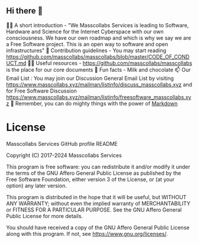 ## Hi there 👋

🙋‍♀️ A short introduction - "We Masscollabs Services is leading to Software, Hardware and Science for the Internet Cyberspace with our own consciousness. We have our own roadmap and which is why we say we are a Free Software project. This is an open way to software and open infrastructures"
🌈 Contribution guidelines - You may start reading https://github.com/masscollabs/masscollabs/blob/master/CODE_OF_CONDUCT.md
👩‍💻 Useful resources - https://github.com/masscollabs/masscollabs is the place for our core documents
🍿 Fun facts - Milk and chocolate 
📫 Our Email List : You may join our Discussion General Email List by visiting https://www.masscollabs.xyz/mailman/listinfo/discuss_masscollabs.xyz and for Free Software Discussion https://www.masscollabs.xyz/mailman/listinfo/freesoftware_masscollabs.xyz
🧙 Remember, you can do mighty things with the power of [Markdown](https://docs.github.com/github/writing-on-github/getting-started-with-writing-and-formatting-on-github/basic-writing-and-formatting-syntax)


# License

Masscollabs Services GitHub profile README

Copyright (C) 2017-2024 Masscollabs Services

This program is free software: you can redistribute it and/or modify
it under the terms of the GNU Affero General Public License as published
by the Free Software Foundation, either version 3 of the License, or
(at your option) any later version.

This program is distributed in the hope that it will be useful,
but WITHOUT ANY WARRANTY; without even the implied warranty of
MERCHANTABILITY or FITNESS FOR A PARTICULAR PURPOSE.  See the
GNU Affero General Public License for more details.

You should have received a copy of the GNU Affero General Public License
along with this program.  If not, see <https://www.gnu.org/licenses/>.


